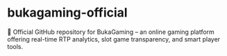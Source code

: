 # bukagaming-official
🎰 Official GitHub repository for BukaGaming – an online gaming platform offering real-time RTP analytics, slot game transparency, and smart player tools.
